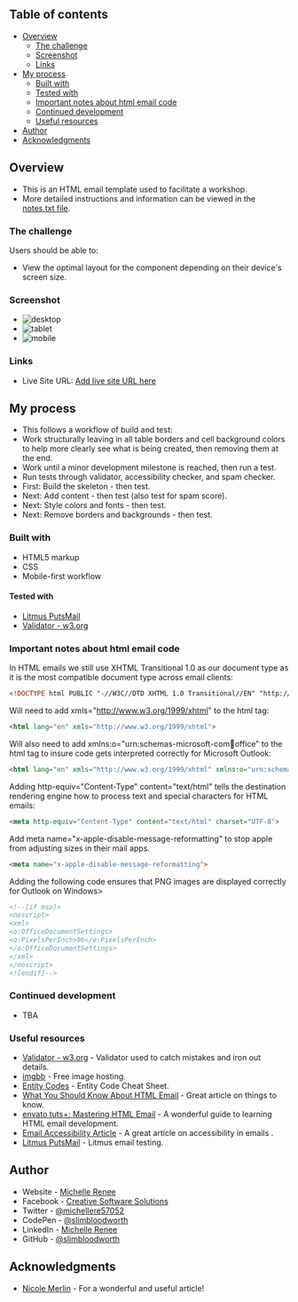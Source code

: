 ## Table of contents

- [Overview](#overview)
  - [The challenge](#the-challenge)
  - [Screenshot](#screenshot)
  - [Links](#links)
- [My process](#my-process)
  - [Built with](#built-with)
  - [Tested with](#tested-with)
  - [Important notes about html email code](#important-notes-about-html-email-code)
  - [Continued development](#continued-development)
  - [Useful resources](#useful-resources)
- [Author](#author)
- [Acknowledgments](#acknowledgments)

## Overview

- This is an HTML email template used to facilitate a workshop.
- More detailed instructions and information can be viewed in the [notes.txt file](./notes.txt).

### The challenge

Users should be able to:

- View the optimal layout for the component depending on their device's screen size.

### Screenshot

- ![desktop](./screenshot.jpg)
- ![tablet](./screenshot.jpg)
- ![mobile](./screenshot.jpg)

### Links

- Live Site URL: [Add live site URL here](https://your-live-site-url.com)

## My process

- This follows a workflow of build and test:
- Work structurally leaving in all table borders and cell background colors to help more clearly see what is being created, then removing them at the end.
- Work until a minor development milestone is reached, then run a test.
- Run tests through validator, accessibility checker, and spam checker.
- First: Build the skeleton - then test.
- Next: Add content - then test (also test for spam score).
- Next: Style colors and fonts - then test.
- Next: Remove borders and backgrounds - then test.

### Built with

- HTML5 markup
- CSS
- Mobile-first workflow

#### Tested with

- [Litmus PutsMail](https://www.putsmail.com/)
- [Validator - w3.org](https://validator.w3.org)

### Important notes about html email code

In HTML emails we still use XHTML Transitional 1.0 as our document type as it is the most compatible document type across email clients:

```html
<!DOCTYPE html PUBLIC "-//W3C//DTD XHTML 1.0 Transitional//EN" "http://www.w3.org/TR/xhtml1/DTD/xhtml1-transitional.dtd">
```

Will need to add xmls="http://www.w3.org/1999/xhtml" to the html tag:

```html
<html lang="en" xmls="http://www.w3.org/1999/xhtml">
```

Will also need to add xmlns:o="urn:schemas-microsoft-com:office:office" to the html tag to insure code gets interpreted correctly for Microsoft Outlook:

```html
<html lang="en" xmls="http://www.w3.org/1999/xhtml" xmlns:o="urn:schemas-microsoft-com:office:office">
```

Adding http-equiv="Content-Type" content="text/html" tells the destination rendering engine how to process text and special characters for HTML emails:

```html
<meta http-equiv="Content-Type" content="text/html" charset="UTF-8">
```

Add meta name="x-apple-disable-message-reformatting" to stop apple from adjusting sizes in their mail apps.

```html
<meta name="x-apple-disable-message-reformatting">
```

Adding the following code ensures that PNG images are displayed correctly for Outlook on Windows>

```html
<!--[if mso]> 
<noscript> 
<xml> 
<o:OfficeDocumentSettings> 
<o:PixelsPerInch>96</o:PixelsPerInch> 
</o:OfficeDocumentSettings> 
</xml> 
</noscript> 
<![endif]-->
```

### Continued development

- TBA

### Useful resources

- [Validator - w3.org](https://validator.w3.org) - Validator used to catch mistakes and iron out details.
- [imgbb](https://imgbb.com/) - Free image hosting.
- [Entity Codes](https://entitycode.com/) - Entity Code Cheat Sheet.
- [What You Should Know About HTML Email](https://webdesign.tutsplus.com/what-you-should-know-about-html-email--webdesign-12908t) - Great article on things to know.
- [envato tuts+: Mastering HTML Email](https://webdesign.tutsplus.com/series/mastering-html-email--webdesign-17696) - A wonderful guide to learning HTML email development.
- [Email Accessibility Article](https://webdesign.tutsplus.com/a-beginners-guide-to-email-accessibility--cms-31240t) - A great article on accessibility in emails .
- [Litmus PutsMail](https://www.putsmail.com/) - Litmus email testing.

## Author

- Website - [Michelle Renee](https://michellerenee.dev)
- Facebook - [Creative Software Solutions](https://www.facebook.com/profile.php?id=100073842390690)
- Twitter - [@michellere57052](https://twitter.com/michellere57052)
- CodePen - [@slimbloodworth](https://codepen.io/slimbloodworth)
- LinkedIn - [Michelle Renee](https://www.linkedin.com/in/michelle-renee-99b455187/)
- GitHub - [@slimbloodworth](https://github.com/SlimBloodworth)

## Acknowledgments

- [Nicole Merlin](https://webdesign.tutsplus.com/what-you-should-know-about-html-email--webdesign-12908t) - For a wonderful and useful article!
